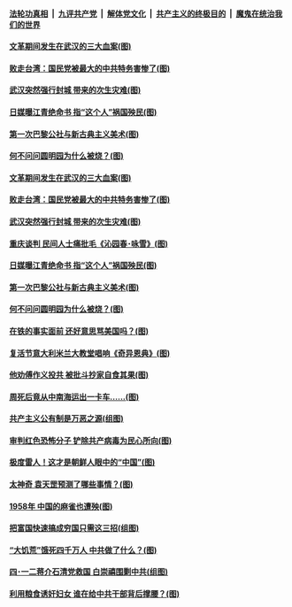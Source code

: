 

####  [法轮功真相](../../../../basic/blob/master/README.md?t=04180030) &nbsp;|&nbsp; [九评共产党](../../../../9ping.md/blob/master/README.md?t=04180030) &nbsp;|&nbsp; [解体党文化](../../../../jtdwh.md/blob/master/README.md?t=04180030)  &nbsp;|&nbsp; [共产主义的终极目的](../../../../gczydzjmd.md/blob/master/README.md?t=04180030) &nbsp;|&nbsp; [魔鬼在统治我们的世界](../../../../mgztzwmdsj.md/blob/master/README.md?t=04180030) 

#### [文革期间发生在武汉的三大血案(图)](../pages/p6/930112.md?t=04180030) 

#### [败走台湾：国民党被最大的中共特务害惨了(图)](../pages/p6/928498.md?t=04180030) 

#### [武汉突然强行封城 带来的次生灾难(图)](../pages/p6/930083.md?t=04180030) 

#### [日媒曝江青绝命书 指“这个人”祸国殃民(图)](../pages/p6/928504.md?t=04180030) 

#### [第一次巴黎公社与新古典主义美术(图)](../pages/p6/930007.md?t=04180030) 

#### [何不问问圆明园为什么被烧？(图)](../pages/p6/929729.md?t=04180030) 

#### [文革期间发生在武汉的三大血案(图)](../pages/p6/930112.md?t=04180030) 

#### [败走台湾：国民党被最大的中共特务害惨了(图)](../pages/p6/928498.md?t=04180030) 

#### [武汉突然强行封城 带来的次生灾难(图)](../pages/p6/930083.md?t=04180030) 

#### [重庆谈判 民间人士痛批毛《沁园春･咏雪》(图)](../pages/p6/929455.md?t=04180030) 

#### [日媒曝江青绝命书 指“这个人”祸国殃民(图)](../pages/p6/928504.md?t=04180030) 

#### [第一次巴黎公社与新古典主义美术(图)](../pages/p6/930007.md?t=04180030) 

#### [何不问问圆明园为什么被烧？(图)](../pages/p6/929729.md?t=04180030) 

#### [在铁的事实面前 还好意思骂美国吗？(图)](../pages/p6/929890.md?t=04180030) 

#### [复活节意大利米兰大教堂唱响《奇异恩典》(图)](../pages/p6/929866.md?t=04180030) 

#### [他劝傅作义投共 被批斗抄家自食其果(图)](../pages/p6/929166.md?t=04180030) 

#### [周死后竟从中南海运出一卡车……(图)](../pages/p6/928502.md?t=04180030) 

#### [共产主义公有制是万恶之源(组图)](../pages/p6/929452.md?t=04180030) 

#### [审判红色恐怖分子 铲除共产病毒为民心所向(图)](../pages/p6/929704.md?t=04180030) 

#### [极度雷人！这才是朝鲜人眼中的“中国”(图)](../pages/p6/928495.md?t=04180030) 

#### [太神奇 袁天罡预测了哪些事情？(图)](../pages/p6/929627.md?t=04180030) 

#### [1958年 中国的麻雀也遭殃(图)](../pages/p6/929082.md?t=04180030) 

#### [把富国快速搞成穷国只需这三招(组图)](../pages/p6/929509.md?t=04180030) 

#### [“大饥荒”饿死四千万人 中共做了什么？(图)](../pages/p6/929250.md?t=04180030) 

#### [四･一二蒋介石清党救国 白崇禧围剿中共(组图)](../pages/p6/928827.md?t=04180030) 

#### [利用粮食诱奸妇女 谁在给中共干部背后撑腰？(图)](../pages/p6/929274.md?t=04180030) 

